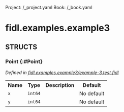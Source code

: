 Project: /_project.yaml
Book: /_book.yaml

# fidl.examples.example3




## **STRUCTS**

### Point {:#Point}
*Defined in [fidl.examples.example3/example-3.test.fidl](https://fuchsia.googlesource.com/fuchsia/+/master/zircon/tools/fidl/examples/example-3.test.fidl#7)*





<table>
    <tr><th>Name</th><th>Type</th><th>Description</th><th>Default</th></tr><tr>
            <td><code>x</code></td>
            <td>
                <code>int64</code>
            </td>
            <td></td>
            <td>No default</td>
        </tr><tr>
            <td><code>y</code></td>
            <td>
                <code>int64</code>
            </td>
            <td></td>
            <td>No default</td>
        </tr>
</table>













